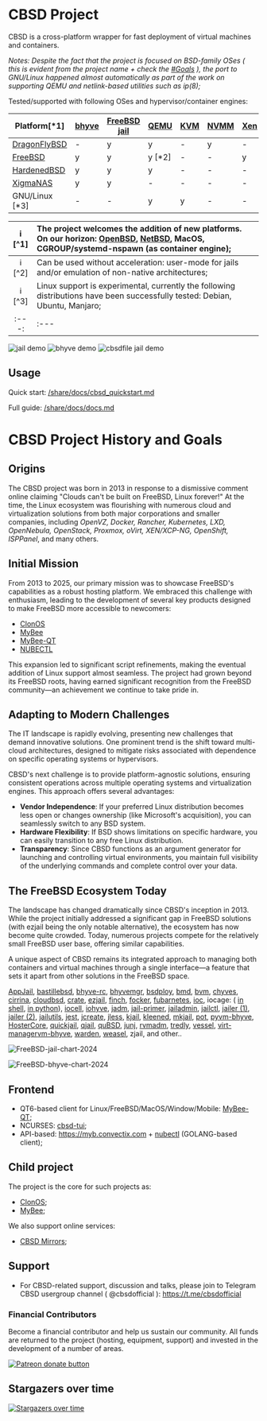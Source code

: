 # CBSD Project

CBSD is a cross-platform wrapper for fast deployment of virtual machines and containers.

_Notes: Despite the fact that the project is focused on BSD-family OSes ( this is evident from the project name + check the [#Goals](#initial-mission) ), 
the port to GNU/Linux happened almost automatically as part of the work on supporting QEMU and netlink-based utilities such as ip(8);_

Tested/supported with following OSes and hypervisor/container engines:


| Platform[*1]                                     | [bhyve](/share/docs/bhyve/cbsd_bhyve_quickstart.md) | [FreeBSD jail](/share/docs/jail/cbsd_jail_quickstart.md) | [QEMU](/share/docs/qemu/cbsd_qemu_quickstart.md) | [KVM](/share/docs/qemu/cbsd_qemu_quickstart.md) | [NVMM](/share/docs/qemu/cbsd_qemu_quickstart.md) | [Xen](http://www.xenproject.org/) |
|------------------------------------------------- | ----- | ---- | ------- | --- | ---- | --- |
| [DragonFlyBSD](https://www.dragonflybsd.org/)    |   -   |  y   |  y      |  -  |  y   |  -  |
| [FreeBSD](https://www.freebsd.org/)              |   y   |  y   |  y [*2] |  -  |  -   |  y  |
| [HardenedBSD](https://hardenedbsd.org/)          |   y   |  y   |  y      |  -  |  -   |  -  |
| [XigmaNAS](https://xigmanas.com/xnaswp/)         |   y   |  y   |  -      |  -  |  -   |  -  |
| GNU/Linux [*3]                                   |   -   |  -   |  y      |  y  |  -   |  -  |


:information_source: [^1] | The project welcomes the addition of new platforms. On our horizon: [OpenBSD](https://www.openbsd.org/), [NetBSD](http://netbsd.org/), MacOS, CGROUP/systemd-nspawn (as container engine);
:---: | :---
:information_source: [^2] | Can be used without acceleration: user-mode for jails and/or emulation of non-native architectures;
:information_source: [^3] | Linux support is experimental, currently the following distributions have been successfully tested: Debian, Ubuntu, Manjaro;
:---: | :---


![jail demo](https://convectix.com/gif/jdemo.gif)
![bhyve demo](https://convectix.com/gif/bdemo.gif)
![cbsdfile jail demo](https://convectix.com/gif/cbsdfile-jail0.gif)

## Usage

Quick start: [/share/docs/cbsd_quickstart.md](/share/docs/general/cbsd_quickstart.md)

Full guide: [/share/docs/docs.md](/share/docs/README.md)


# CBSD Project History and Goals

## Origins
The CBSD project was born in 2013 in response to a dismissive comment online claiming "Clouds can't be built on FreeBSD, Linux forever!" At the time, the Linux ecosystem was flourishing with numerous cloud and virtualization solutions from both major corporations and smaller companies, including *OpenVZ, Docker, Rancher, Kubernetes, LXD, OpenNebula, OpenStack, Proxmox, oVirt, XEN/XCP-NG, OpenShift, ISPPanel*, and many others.

## Initial Mission
From 2013 to 2025, our primary mission was to showcase FreeBSD's capabilities as a robust hosting platform. We embraced this challenge with enthusiasm, leading to the development of several key products designed to make FreeBSD more accessible to newcomers:

- [ClonOS](https://clonos.convectix.com)
- [MyBee](https://myb.convectix.com)
- [MyBee-QT](https://github.com/myb-project/mybee-qt)
- [NUBECTL](https://github.com/cbsd/nubectl)

This expansion led to significant script refinements, making the eventual addition of Linux support almost seamless. The project had grown beyond its FreeBSD roots, having earned significant recognition from the FreeBSD community—an achievement we continue to take pride in.

## Adapting to Modern Challenges
The IT landscape is rapidly evolving, presenting new challenges that demand innovative solutions. One prominent trend is the shift toward multi-cloud architectures, designed to mitigate risks associated with dependence on specific operating systems or hypervisors.

CBSD's next challenge is to provide platform-agnostic solutions, ensuring consistent operations across multiple operating systems and virtualization engines. This approach offers several advantages:

- **Vendor Independence**: If your preferred Linux distribution becomes less open or changes ownership (like Microsoft's acquisition), you can seamlessly switch to any BSD system.
- **Hardware Flexibility**: If BSD shows limitations on specific hardware, you can easily transition to any free Linux distribution.
- **Transparency**: Since CBSD functions as an argument generator for launching and controlling virtual environments, you maintain full visibility of the underlying commands and complete control over your data.

## The FreeBSD Ecosystem Today
The landscape has changed dramatically since CBSD's inception in 2013. While the project initially addressed a significant gap in FreeBSD solutions (with ezjail being the only notable alternative), the ecosystem has now become quite crowded. Today, numerous projects compete for the relatively small FreeBSD user base, offering similar capabilities.

A unique aspect of CBSD remains its integrated approach to managing both containers and virtual machines through a single interface—a feature that sets it apart from other solutions in the FreeBSD space.

[AppJail](https://github.com/DtxdF/AppJail), [bastillebsd](https://bastillebsd.org), [bhyve-rc](https://www.freshports.org/sysutils/bhyve-rc), [bhyvemgr](https://github.com/alonsobsd/bhyvemgr), [bsdploy](https://bsdploy.readthedocs.io/en/latest/), [bmd](https://github.com/yuichiro-naito/bmd), [bvm](https://github.com/bigdragonsoft/bvm), [chyves](http://chyves.org), [cirrina](https://gitlab.com/swills/cirrina), [cloudbsd](https://github.com/int0dh/CloudBSD), [crate](https://www.freshports.org/sysutils/crate), [ezjail](http://erdgeist.org/arts/software/ezjail/), [finch](https://dreamcat4.github.io/finch/jails-how-to/), [focker](https://github.com/sadaszewski/focker/), [fubarnetes](https://github.com/fubarnetes), [ioc](https://github.com/bsdci/ioc), iocage: ( [in shell](https://github.com/iocage/iocage_legacy), [in python](https://github.com/freebsd/iocage)), [iocell](https://github.com/bartekrutkowski/iocell), [iohyve](https://github.com/pr1ntf/iohyve), [jadm](https://github.com/NikolayDachev/jadm), [jail-primer](http://jail-primer.sourceforge.net/), [jailadmin](https://BSDforge.com/projects/sysutils/jailadmin/), [jailctl](http://anduin.net/jailctl/), [jailer (1)](https://www.freshports.org/sysutils/jailer/), [jailer (2)](https://github.com/illuria/jailer), [jailutils](http://thewalter.net/stef/freebsd/jails/jailutils/), [jest](https://github.com/tabrarg/jest), [jcreate](https://github.com/JohnKaul/jcreate), [jless](https://github.com/vermaden/jless), [kjail](https://github.com/Emrion/kjail), [kleened](https://github.com/kleene-project/kleened), [mkjail](https://github.com/mkjail/mkjail/), [pot](https://github.com/pizzamig/pot/), [pyvm-bhyve](https://github.com/yaroslav-gwit/PyVM-Bhyve), [HosterCore](https://github.com/yaroslav-gwit/HosterCore), [quickjail](https://git.kevans.dev/kevans/quickjail), [qjail](http://erdgeist.org/posts/2017/dont-piss-in-my-beer.html), [quBSD](https://github.com/BawdyAnarchist/quBSD), [junj](https://www.freshports.org/sysutils/runj), [rvmadm](https://blog.project-fifo.net/rvmadm-managing-freebsd-jails/), [tredly](https://forums.freebsd.org/threads/introducing-tredly-containers-for-unix-freebsd.56016/), [vessel](https://github.com/ssteidl/vessel), [virt-manager](https://libvirt.org/drvbhyve.html)[vm-bhyve](https://github.com/churchers/vm-bhyve), [warden](https://www.ixsystems.com/community/threads/warden-eol-and-iocage-jails-are-now-useless-what-do-we-do.70461/), [weasel](https://gitlab.com/swills/weasel), zjail, and other..

![FreeBSD-jail-chart-2024](https://convectix.com/img/freebsd-jail-chart-2024.png?raw=true)

![FreeBSD-bhyve-chart-2024](https://convectix.com/img/freebsd-bhyve-chart-2024.png?raw=true)


## Frontend

- QT6-based client for Linux/FreeBSD/MacOS/Window/Mobile: [MyBee-QT](https://github.com/myb-project/mybee-qt);
- NCURSES: [cbsd-tui](https://github.com/Peter2121/cbsd-tui);
- API-based: https://myb.convectix.com + [nubectl](https://github.com/cbsd/nubectl) (GOLANG-based client);

## Child project

The project is the core for such projects as:

- [ClonOS](https://clonos.convectix.com);
- [MyBee](https://myb.convectix.com);

We also support online services:

- [CBSD Mirrors](https://github.com/cbsd/mirrors);

## Support

* For CBSD-related support, discussion and talks, please join to Telegram CBSD usergroup channel ( @cbsdofficial ): https://t.me/cbsdofficial

### Financial Contributors

Become a financial contributor and help us sustain our community. All funds are returned to the project (hosting, equipment, support) and invested in the development of a number of areas.

<a href="https://www.patreon.com/clonos"><img src="https://c5.patreon.com/external/logo/become_a_patron_button@2x.png" alt="Patreon donate button" /></a>

## Stargazers over time

[![Stargazers over time](https://starchart.cc/cbsd/cbsd.svg)](https://starchart.cc/cbsd/cbsd)
